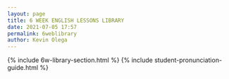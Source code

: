 ```yaml
--- 
layout: page
title: 6 WEEK ENGLISH LESSONS LIBRARY
date: 2021-07-05 17:57
permalink: 6weblibrary
author: Kevin Olega 
--- 
```

{% include 6w-library-section.html %}
{% include student-pronunciation-guide.html %}